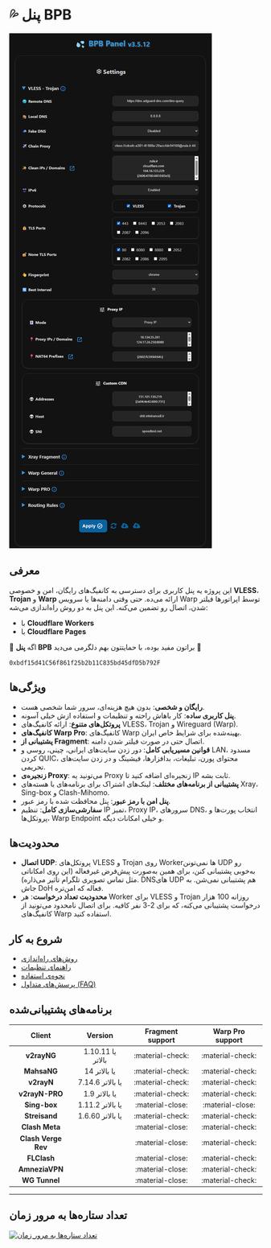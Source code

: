 # 💦 پنل BPB

![پنل BPB](images/panel-overview.jpg)

## معرفی

این پروژه یه پنل کاربری برای دسترسی به کانفیگ‌های رایگان، امن و خصوصی **VLESS**، **Trojan** و **Warp** ارائه می‌ده. حتی وقتی دامنه‌ها یا سرویس Warp توسط اپراتورها فیلتر شدن، اتصال رو تضمین می‌کنه. این پنل به دو روش راه‌اندازی می‌شه:

- با **Cloudflare Workers**
- با **Cloudflare Pages**

🌟 اگه **پنل BPB** براتون مفید بوده، با حمایتتون بهم دلگرمی می‌دید 🌟

```title="USDT (BEP20)"
0xbdf15d41C56f861f25b2b11C835bd45dfD5b792F
```

## ویژگی‌ها

- **رایگان و شخصی**: بدون هیچ هزینه‌ای، سرور شما شخصی هست.
- **پنل کاربری ساده**: کار باهاش راحته و تنظیمات و استفاده ازش خیلی آسونه.
- **پروتکل‌های متنوع**: ارائه کانفیگ‌های VLESS، Trojan و Wireguard (Warp).
- **کانفیگ‌های Warp Pro**: کانفیگ‌های Warp بهینه‌شده برای شرایط خاص ایران.
- **پشتیبانی از Fragment**: اتصال حتی در صورت فیلتر شدن دامنه.
- **قوانین مسیریابی کامل**: دور زدن سایت‌های ایرانی، چینی، روسی و LAN، مسدود کردن QUIC، محتوای پورن، تبلیغات، بدافزارها، فیشینگ و در زدن سایت‌های تحریمی.
- **زنجیره‌ی Proxy**: می‌تونید یه Proxy زنجیره‌ای اضافه کنید تا IP ثابت بشه.
- **پشتیبانی از برنامه‌های مختلف**: لینک‌های اشتراک برای برنامه‌های با هسته‌های Xray، Sing-box و Clash-Mihomo.
- **پنل امن با رمز عبور**: پنل محافظت شده با رمز عبور.
- **سفارشی‌سازی کامل**: تنظیم IP تمیز، Proxy IP، سرورهای DNS، انتخاب پورت‌ها و پروتکل‌ها، Warp Endpoint و خیلی امکانات دیگه.

## محدودیت‌ها

- **اتصال UDP**: پروتکل‌های VLESS و Trojan روی Workerها نمی‌تونن UDP رو به‌خوبی پشتیبانی کنن، برای همین به‌صورت پیش‌فرض غیرفعاله (این روی امکاناتی مثل تماس تصویری تلگرام تأثیر می‌ذاره). DNSهای UDP هم پشتیبانی نمی‌شن. به جاش DoH فعاله که امن‌تره.
- **محدودیت تعداد درخواست**: هر Worker برای VLESS و Trojan روزانه 100 هزار درخواست پشتیبانی می‌کنه، که برای 2-3 نفر کافیه. برای اتصال نامحدود می‌تونید از کانفیگ‌های Warp استفاده کنید.

## شروع به کار

- [روش‌های راه‌اندازی](installation/wizard.md)
- [راهنمای تنظیمات](configuration/index.md)
- [نحوه‌ی استفاده](usage/index.md)
- [پرسش‌های متداول (FAQ)](faq.md)

## برنامه‌های پشتیبانی‌شده

|       Client        |      Version      | Fragment support | Warp Pro support |
| :-----------------: | :---------------: | :--------------: | :--------------: |
|     **v2rayNG**     | 1.10.11 یا بالاتر | :material-check: | :material-check: |
|     **MahsaNG**     |   14 یا بالاتر    | :material-check: | :material-check: |
|     **v2rayN**      | 7.14.6 یا بالاتر  | :material-check: | :material-check: |
|   **v2rayN-PRO**    |   1.9 یا بالاتر   | :material-check: | :material-check: |
|    **Sing-box**     | 1.11.2 یا بالاتر  | :material-close: | :material-close: |
|    **Streisand**    | 1.6.60 یا بالاتر  | :material-check: | :material-check: |
|   **Clash Meta**    |                   | :material-close: | :material-check: |
| **Clash Verge Rev** |                   | :material-close: | :material-check: |
|     **FLClash**     |                   | :material-close: | :material-check: |
|   **AmneziaVPN**    |                   | :material-close: | :material-check: |
|    **WG Tunnel**    |                   | :material-close: | :material-check: |

---

## تعداد ستاره‌ها به مرور زمان

[![تعداد ستاره‌ها به مرور زمان](https://starchart.cc/bia-pain-bache/BPB-Worker-Panel.svg?variant=adaptive)](https://starchart.cc/bia-pain-bache/BPB-Worker-Panel)
